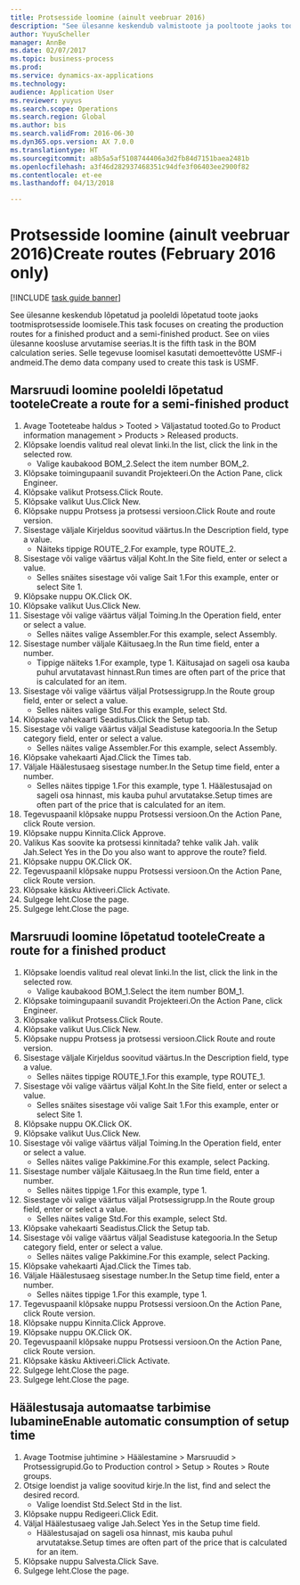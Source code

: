 ```yaml
--- 
title: Protsesside loomine (ainult veebruar 2016)
description: "See ülesanne keskendub valmistoote ja pooltoote jaoks tootmisprotsesside loomisele."
author: YuyuScheller
manager: AnnBe
ms.date: 02/07/2017
ms.topic: business-process
ms.prod: 
ms.service: dynamics-ax-applications
ms.technology: 
audience: Application User
ms.reviewer: yuyus
ms.search.scope: Operations
ms.search.region: Global
ms.author: bis
ms.search.validFrom: 2016-06-30
ms.dyn365.ops.version: AX 7.0.0
ms.translationtype: HT
ms.sourcegitcommit: a8b5a5af5108744406a3d2fb84d7151baea2481b
ms.openlocfilehash: a3f46d282937468351c94dfe3f06403ee2900f82
ms.contentlocale: et-ee
ms.lasthandoff: 04/13/2018

---
```

# <a name="create-routes-february-2016-only"></a><span data-ttu-id="3c8d2-103">Protsesside loomine (ainult veebruar 2016)</span><span class="sxs-lookup"><span data-stu-id="3c8d2-103">Create routes (February 2016 only)</span></span>

[!INCLUDE [task guide banner](../../includes/task-guide-banner.md)]

<span data-ttu-id="3c8d2-104">See ülesanne keskendub lõpetatud ja pooleldi lõpetatud toote jaoks tootmisprotsesside loomisele.</span><span class="sxs-lookup"><span data-stu-id="3c8d2-104">This task focuses on creating the production routes for a finished product and a semi-finished product.</span></span> <span data-ttu-id="3c8d2-105">See on viies ülesanne koosluse arvutamise seerias.</span><span class="sxs-lookup"><span data-stu-id="3c8d2-105">It is the fifth task in the BOM calculation series.</span></span> <span data-ttu-id="3c8d2-106">Selle tegevuse loomisel kasutati demoettevõtte USMF-i andmeid.</span><span class="sxs-lookup"><span data-stu-id="3c8d2-106">The demo data company used to create this task is USMF.</span></span>


## <a name="create-a-route-for-a-semi-finished-product"></a><span data-ttu-id="3c8d2-107">Marsruudi loomine pooleldi lõpetatud tootele</span><span class="sxs-lookup"><span data-stu-id="3c8d2-107">Create a route for a semi-finished product</span></span>
1. <span data-ttu-id="3c8d2-108">Avage Tooteteabe haldus > Tooted > Väljastatud tooted.</span><span class="sxs-lookup"><span data-stu-id="3c8d2-108">Go to Product information management > Products > Released products.</span></span>
2. <span data-ttu-id="3c8d2-109">Klõpsake loendis valitud real olevat linki.</span><span class="sxs-lookup"><span data-stu-id="3c8d2-109">In the list, click the link in the selected row.</span></span>
    * <span data-ttu-id="3c8d2-110">Valige kaubakood BOM_2.</span><span class="sxs-lookup"><span data-stu-id="3c8d2-110">Select the item number BOM_2.</span></span>  
3. <span data-ttu-id="3c8d2-111">Klõpsake toimingupaanil suvandit Projekteeri.</span><span class="sxs-lookup"><span data-stu-id="3c8d2-111">On the Action Pane, click Engineer.</span></span>
4. <span data-ttu-id="3c8d2-112">Klõpsake valikut Protsess.</span><span class="sxs-lookup"><span data-stu-id="3c8d2-112">Click Route.</span></span>
5. <span data-ttu-id="3c8d2-113">Klõpsake valikut Uus.</span><span class="sxs-lookup"><span data-stu-id="3c8d2-113">Click New.</span></span>
6. <span data-ttu-id="3c8d2-114">Klõpsake nuppu Protsess ja protsessi versioon.</span><span class="sxs-lookup"><span data-stu-id="3c8d2-114">Click Route and route version.</span></span>
7. <span data-ttu-id="3c8d2-115">Sisestage väljale Kirjeldus soovitud väärtus.</span><span class="sxs-lookup"><span data-stu-id="3c8d2-115">In the Description field, type a value.</span></span>
    * <span data-ttu-id="3c8d2-116">Näiteks tippige ROUTE_2.</span><span class="sxs-lookup"><span data-stu-id="3c8d2-116">For example, type ROUTE_2.</span></span>  
8. <span data-ttu-id="3c8d2-117">Sisestage või valige väärtus väljal Koht.</span><span class="sxs-lookup"><span data-stu-id="3c8d2-117">In the Site field, enter or select a value.</span></span>
    * <span data-ttu-id="3c8d2-118">Selles snäites sisestage või valige Sait 1.</span><span class="sxs-lookup"><span data-stu-id="3c8d2-118">For this example, enter or select Site 1.</span></span>  
9. <span data-ttu-id="3c8d2-119">Klõpsake nuppu OK.</span><span class="sxs-lookup"><span data-stu-id="3c8d2-119">Click OK.</span></span>
10. <span data-ttu-id="3c8d2-120">Klõpsake valikut Uus.</span><span class="sxs-lookup"><span data-stu-id="3c8d2-120">Click New.</span></span>
11. <span data-ttu-id="3c8d2-121">Sisestage või valige väärtus väljal Toiming.</span><span class="sxs-lookup"><span data-stu-id="3c8d2-121">In the Operation field, enter or select a value.</span></span>
    * <span data-ttu-id="3c8d2-122">Selles näites valige Assembler.</span><span class="sxs-lookup"><span data-stu-id="3c8d2-122">For this example, select Assembly.</span></span>  
12. <span data-ttu-id="3c8d2-123">Sisestage number väljale Käitusaeg.</span><span class="sxs-lookup"><span data-stu-id="3c8d2-123">In the Run time field, enter a number.</span></span>
    * <span data-ttu-id="3c8d2-124">Tippige näiteks 1.</span><span class="sxs-lookup"><span data-stu-id="3c8d2-124">For example, type 1.</span></span> <span data-ttu-id="3c8d2-125">Käitusajad on sageli osa kauba puhul arvutatavast hinnast.</span><span class="sxs-lookup"><span data-stu-id="3c8d2-125">Run times are often part of the price that is calculated for an item.</span></span>  
13. <span data-ttu-id="3c8d2-126">Sisestage või valige väärtus väljal Protsessigrupp.</span><span class="sxs-lookup"><span data-stu-id="3c8d2-126">In the Route group field, enter or select a value.</span></span>
    * <span data-ttu-id="3c8d2-127">Selles näites valige Std.</span><span class="sxs-lookup"><span data-stu-id="3c8d2-127">For this example, select Std.</span></span>  
14. <span data-ttu-id="3c8d2-128">Klõpsake vahekaarti Seadistus.</span><span class="sxs-lookup"><span data-stu-id="3c8d2-128">Click the Setup tab.</span></span>
15. <span data-ttu-id="3c8d2-129">Sisestage või valige väärtus väljal Seadistuse kategooria.</span><span class="sxs-lookup"><span data-stu-id="3c8d2-129">In the Setup category field, enter or select a value.</span></span>
    * <span data-ttu-id="3c8d2-130">Selles näites valige Assembler.</span><span class="sxs-lookup"><span data-stu-id="3c8d2-130">For this example, select Assembly.</span></span>  
16. <span data-ttu-id="3c8d2-131">Klõpsake vahekaarti Ajad.</span><span class="sxs-lookup"><span data-stu-id="3c8d2-131">Click the Times tab.</span></span>
17. <span data-ttu-id="3c8d2-132">Väljale Häälestusaeg sisestage number.</span><span class="sxs-lookup"><span data-stu-id="3c8d2-132">In the Setup time field, enter a number.</span></span>
    * <span data-ttu-id="3c8d2-133">Selles näites tippige 1.</span><span class="sxs-lookup"><span data-stu-id="3c8d2-133">For this example, type 1.</span></span> <span data-ttu-id="3c8d2-134">Häälestusajad on sageli osa hinnast, mis kauba puhul arvutatakse.</span><span class="sxs-lookup"><span data-stu-id="3c8d2-134">Setup times are often part of the price that is calculated for an item.</span></span>  
18. <span data-ttu-id="3c8d2-135">Tegevuspaanil klõpsake nuppu Protsessi versioon.</span><span class="sxs-lookup"><span data-stu-id="3c8d2-135">On the Action Pane, click Route version.</span></span>
19. <span data-ttu-id="3c8d2-136">Klõpsake nuppu Kinnita.</span><span class="sxs-lookup"><span data-stu-id="3c8d2-136">Click Approve.</span></span>
20. <span data-ttu-id="3c8d2-137">Valikus Kas soovite ka protsessi kinnitada? tehke valik Jah. valik Jah.</span><span class="sxs-lookup"><span data-stu-id="3c8d2-137">Select Yes in the Do you also want to approve the route? field.</span></span>
21. <span data-ttu-id="3c8d2-138">Klõpsake nuppu OK.</span><span class="sxs-lookup"><span data-stu-id="3c8d2-138">Click OK.</span></span>
22. <span data-ttu-id="3c8d2-139">Tegevuspaanil klõpsake nuppu Protsessi versioon.</span><span class="sxs-lookup"><span data-stu-id="3c8d2-139">On the Action Pane, click Route version.</span></span>
23. <span data-ttu-id="3c8d2-140">Klõpsake käsku Aktiveeri.</span><span class="sxs-lookup"><span data-stu-id="3c8d2-140">Click Activate.</span></span>
24. <span data-ttu-id="3c8d2-141">Sulgege leht.</span><span class="sxs-lookup"><span data-stu-id="3c8d2-141">Close the page.</span></span>
25. <span data-ttu-id="3c8d2-142">Sulgege leht.</span><span class="sxs-lookup"><span data-stu-id="3c8d2-142">Close the page.</span></span>

## <a name="create-a-route-for-a-finished-product"></a><span data-ttu-id="3c8d2-143">Marsruudi loomine lõpetatud tootele</span><span class="sxs-lookup"><span data-stu-id="3c8d2-143">Create a route for a finished product</span></span>
1. <span data-ttu-id="3c8d2-144">Klõpsake loendis valitud real olevat linki.</span><span class="sxs-lookup"><span data-stu-id="3c8d2-144">In the list, click the link in the selected row.</span></span>
    * <span data-ttu-id="3c8d2-145">Valige kaubakood BOM_1.</span><span class="sxs-lookup"><span data-stu-id="3c8d2-145">Select the item number BOM_1.</span></span>  
2. <span data-ttu-id="3c8d2-146">Klõpsake toimingupaanil suvandit Projekteeri.</span><span class="sxs-lookup"><span data-stu-id="3c8d2-146">On the Action Pane, click Engineer.</span></span>
3. <span data-ttu-id="3c8d2-147">Klõpsake valikut Protsess.</span><span class="sxs-lookup"><span data-stu-id="3c8d2-147">Click Route.</span></span>
4. <span data-ttu-id="3c8d2-148">Klõpsake valikut Uus.</span><span class="sxs-lookup"><span data-stu-id="3c8d2-148">Click New.</span></span>
5. <span data-ttu-id="3c8d2-149">Klõpsake nuppu Protsess ja protsessi versioon.</span><span class="sxs-lookup"><span data-stu-id="3c8d2-149">Click Route and route version.</span></span>
6. <span data-ttu-id="3c8d2-150">Sisestage väljale Kirjeldus soovitud väärtus.</span><span class="sxs-lookup"><span data-stu-id="3c8d2-150">In the Description field, type a value.</span></span>
    * <span data-ttu-id="3c8d2-151">Selles näites tippige ROUTE_1.</span><span class="sxs-lookup"><span data-stu-id="3c8d2-151">For this example, type ROUTE_1.</span></span>  
7. <span data-ttu-id="3c8d2-152">Sisestage või valige väärtus väljal Koht.</span><span class="sxs-lookup"><span data-stu-id="3c8d2-152">In the Site field, enter or select a value.</span></span>
    * <span data-ttu-id="3c8d2-153">Selles snäites sisestage või valige Sait 1.</span><span class="sxs-lookup"><span data-stu-id="3c8d2-153">For this example, enter or select Site 1.</span></span>  
8. <span data-ttu-id="3c8d2-154">Klõpsake nuppu OK.</span><span class="sxs-lookup"><span data-stu-id="3c8d2-154">Click OK.</span></span>
9. <span data-ttu-id="3c8d2-155">Klõpsake valikut Uus.</span><span class="sxs-lookup"><span data-stu-id="3c8d2-155">Click New.</span></span>
10. <span data-ttu-id="3c8d2-156">Sisestage või valige väärtus väljal Toiming.</span><span class="sxs-lookup"><span data-stu-id="3c8d2-156">In the Operation field, enter or select a value.</span></span>
    * <span data-ttu-id="3c8d2-157">Selles näites valige Pakkimine.</span><span class="sxs-lookup"><span data-stu-id="3c8d2-157">For this example, select Packing.</span></span>  
11. <span data-ttu-id="3c8d2-158">Sisestage number väljale Käitusaeg.</span><span class="sxs-lookup"><span data-stu-id="3c8d2-158">In the Run time field, enter a number.</span></span>
    * <span data-ttu-id="3c8d2-159">Selles näites tippige 1.</span><span class="sxs-lookup"><span data-stu-id="3c8d2-159">For this example, type 1.</span></span>  
12. <span data-ttu-id="3c8d2-160">Sisestage või valige väärtus väljal Protsessigrupp.</span><span class="sxs-lookup"><span data-stu-id="3c8d2-160">In the Route group field, enter or select a value.</span></span>
    * <span data-ttu-id="3c8d2-161">Selles näites valige Std.</span><span class="sxs-lookup"><span data-stu-id="3c8d2-161">For this example, select Std.</span></span>  
13. <span data-ttu-id="3c8d2-162">Klõpsake vahekaarti Seadistus.</span><span class="sxs-lookup"><span data-stu-id="3c8d2-162">Click the Setup tab.</span></span>
14. <span data-ttu-id="3c8d2-163">Sisestage või valige väärtus väljal Seadistuse kategooria.</span><span class="sxs-lookup"><span data-stu-id="3c8d2-163">In the Setup category field, enter or select a value.</span></span>
    * <span data-ttu-id="3c8d2-164">Selles näites valige Pakkimine.</span><span class="sxs-lookup"><span data-stu-id="3c8d2-164">For this example, select Packing.</span></span>  
15. <span data-ttu-id="3c8d2-165">Klõpsake vahekaarti Ajad.</span><span class="sxs-lookup"><span data-stu-id="3c8d2-165">Click the Times tab.</span></span>
16. <span data-ttu-id="3c8d2-166">Väljale Häälestusaeg sisestage number.</span><span class="sxs-lookup"><span data-stu-id="3c8d2-166">In the Setup time field, enter a number.</span></span>
    * <span data-ttu-id="3c8d2-167">Selles näites tippige 1.</span><span class="sxs-lookup"><span data-stu-id="3c8d2-167">For this example, type 1.</span></span>  
17. <span data-ttu-id="3c8d2-168">Tegevuspaanil klõpsake nuppu Protsessi versioon.</span><span class="sxs-lookup"><span data-stu-id="3c8d2-168">On the Action Pane, click Route version.</span></span>
18. <span data-ttu-id="3c8d2-169">Klõpsake nuppu Kinnita.</span><span class="sxs-lookup"><span data-stu-id="3c8d2-169">Click Approve.</span></span>
19. <span data-ttu-id="3c8d2-170">Klõpsake nuppu OK.</span><span class="sxs-lookup"><span data-stu-id="3c8d2-170">Click OK.</span></span>
20. <span data-ttu-id="3c8d2-171">Tegevuspaanil klõpsake nuppu Protsessi versioon.</span><span class="sxs-lookup"><span data-stu-id="3c8d2-171">On the Action Pane, click Route version.</span></span>
21. <span data-ttu-id="3c8d2-172">Klõpsake käsku Aktiveeri.</span><span class="sxs-lookup"><span data-stu-id="3c8d2-172">Click Activate.</span></span>
22. <span data-ttu-id="3c8d2-173">Sulgege leht.</span><span class="sxs-lookup"><span data-stu-id="3c8d2-173">Close the page.</span></span>
23. <span data-ttu-id="3c8d2-174">Sulgege leht.</span><span class="sxs-lookup"><span data-stu-id="3c8d2-174">Close the page.</span></span>

## <a name="enable-automatic-consumption-of-setup-time"></a><span data-ttu-id="3c8d2-175">Häälestusaja automaatse tarbimise lubamine</span><span class="sxs-lookup"><span data-stu-id="3c8d2-175">Enable automatic consumption of setup time</span></span>
1. <span data-ttu-id="3c8d2-176">Avage Tootmise juhtimine > Häälestamine > Marsruudid > Protsessigrupid.</span><span class="sxs-lookup"><span data-stu-id="3c8d2-176">Go to Production control > Setup > Routes > Route groups.</span></span>
2. <span data-ttu-id="3c8d2-177">Otsige loendist ja valige soovitud kirje.</span><span class="sxs-lookup"><span data-stu-id="3c8d2-177">In the list, find and select the desired record.</span></span>
    * <span data-ttu-id="3c8d2-178">Valige loendist Std.</span><span class="sxs-lookup"><span data-stu-id="3c8d2-178">Select Std in the list.</span></span>  
3. <span data-ttu-id="3c8d2-179">Klõpsake nuppu Redigeeri.</span><span class="sxs-lookup"><span data-stu-id="3c8d2-179">Click Edit.</span></span>
4. <span data-ttu-id="3c8d2-180">Väljal Häälestusaeg valige Jah.</span><span class="sxs-lookup"><span data-stu-id="3c8d2-180">Select Yes in the Setup time field.</span></span>
    * <span data-ttu-id="3c8d2-181">Häälestusajad on sageli osa hinnast, mis kauba puhul arvutatakse.</span><span class="sxs-lookup"><span data-stu-id="3c8d2-181">Setup times are often part of the price that is calculated for an item.</span></span>  
5. <span data-ttu-id="3c8d2-182">Klõpsake nuppu Salvesta.</span><span class="sxs-lookup"><span data-stu-id="3c8d2-182">Click Save.</span></span>
6. <span data-ttu-id="3c8d2-183">Sulgege leht.</span><span class="sxs-lookup"><span data-stu-id="3c8d2-183">Close the page.</span></span>


